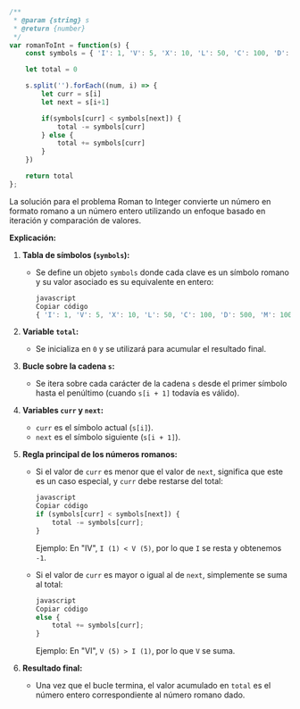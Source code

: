 ``` JAVASCRIPT
/**
 * @param {string} s
 * @return {number}
 */
var romanToInt = function(s) {
    const symbols = { 'I': 1, 'V': 5, 'X': 10, 'L': 50, 'C': 100, 'D': 500, 'M': 1000 }

    let total = 0

    s.split('').forEach((num, i) => {
        let curr = s[i]
        let next = s[i+1]

        if(symbols[curr] < symbols[next]) {
            total -= symbols[curr]
        } else {
            total += symbols[curr]
        }
    })

    return total
};
```

La solución para el problema Roman to Integer convierte un número en formato romano a un número entero utilizando un enfoque basado en iteración y comparación de valores.

**Explicación:**

1. **Tabla de símbolos (`symbols`):**
    - Se define un objeto `symbols` donde cada clave es un símbolo romano y su valor asociado es su equivalente en entero:
        
        ```jsx
        javascript
        Copiar código
        { 'I': 1, 'V': 5, 'X': 10, 'L': 50, 'C': 100, 'D': 500, 'M': 1000 }
        
        ```
        
2. **Variable `total`:**
    - Se inicializa en `0` y se utilizará para acumular el resultado final.
3. **Bucle sobre la cadena `s`:**
    - Se itera sobre cada carácter de la cadena `s` desde el primer símbolo hasta el penúltimo (cuando `s[i + 1]` todavía es válido).
4. **Variables `curr` y `next`:**
    - `curr` es el símbolo actual (`s[i]`).
    - `next` es el símbolo siguiente (`s[i + 1]`).
5. **Regla principal de los números romanos:**
    - Si el valor de `curr` es menor que el valor de `next`, significa que este es un caso especial, y `curr` debe restarse del total:
        
        ```jsx
        javascript
        Copiar código
        if (symbols[curr] < symbols[next]) {
            total -= symbols[curr];
        }
        
        ```
        
        Ejemplo: En "IV", `I (1) < V (5)`, por lo que `I` se resta y obtenemos `-1`.
        
    - Si el valor de `curr` es mayor o igual al de `next`, simplemente se suma al total:
        
        ```jsx
        javascript
        Copiar código
        else {
            total += symbols[curr];
        }
        
        ```
        
        Ejemplo: En "VI", `V (5) > I (1)`, por lo que `V` se suma.
        
6. **Resultado final:**
    - Una vez que el bucle termina, el valor acumulado en `total` es el número entero correspondiente al número romano dado.